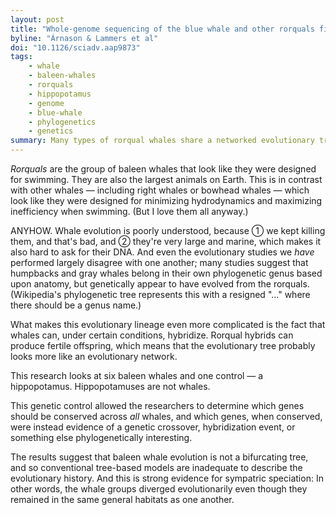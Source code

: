 ```yaml
---
layout: post
title: "Whole-genome sequencing of the blue whale and other rorquals finds signatures for introgressive gene flow"
byline: "Árnason & Lammers et al"
doi: "10.1126/sciadv.aap9873"
tags:
    - whale
    - baleen-whales
    - rorquals
    - hippopotamus
    - genome
    - blue-whale
    - phylogenetics
    - genetics
summary: Many types of rorqual whales share a networked evolutionary tree, and hippopotamuses are not whales.
---
```


_Rorquals_ are the group of baleen whales that look like they were designed for swimming. They are also the largest animals on Earth. This is in contrast with other whales — including right whales or bowhead whales — which look like they were designed for minimizing hydrodynamics and maximizing inefficiency when swimming. (But I love them all anyway.)

ANYHOW. Whale evolution is poorly understood, because ① we kept killing them, and that's bad, and ② they're very large and marine, which makes it also hard to ask for their DNA. And even the evolutionary studies we _have_ performed largely disagree with one another; many studies suggest that humpbacks and gray whales belong in their own phylogenetic genus based upon anatomy, but genetically appear to have evolved from the rorquals. (Wikipedia's phylogenetic tree represents this with a resigned "..." where there should be a genus name.)

What makes this evolutionary lineage even more complicated is the fact that whales can, under certain conditions, hybridize. Rorqual hybrids can produce fertile offspring, which means that the evolutionary tree probably looks more like an evolutionary network.

This research looks at six baleen whales and one control — a hippopotamus. Hippopotamuses are not whales.

This genetic control allowed the researchers to determine which genes should be conserved across _all_ whales, and which genes, when conserved, were instead evidence of a genetic crossover, hybridization event, or something else phylogenetically interesting.

The results suggest that baleen whale evolution is not a bifurcating tree, and so conventional tree-based models are inadequate to describe the evolutionary history. And this is strong evidence for sympatric speciation: In other words, the whale groups diverged evolutionarily even though they remained in the same general habitats as one another.
